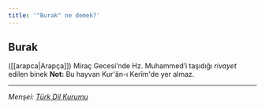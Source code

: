 ```yaml
---
title: '"Burak" ne demek?'
---
```


## Burak
([[arapca|Arapça]]) Miraç Gecesi’nde Hz. Muhammed’i taşıdığı *rivayet* edilen binek
**Not:** Bu hayvan Kur'ân-ı Kerîm'de yer almaz.

---
*Menşei: [Türk Dil Kurumu](https://www.sozluk.gov.tr/?aranan=burak)*